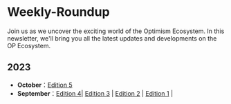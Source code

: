 # Weekly-Roundup

Join us as we uncover the exciting world of the Optimism Ecosystem. In this newsletter, we'll bring you all the latest updates and developments on the OP Ecosystem.

## 2023

- **October**：[Edition 5](docs/ed-5.md)
- **September**：[Edition 4](docs/ed-4.md)| [Edition 3](docs/ed-3.md) | [Edition 2](docs/ed-2.md) | [Edition 1](docs/ed-1.md) |
